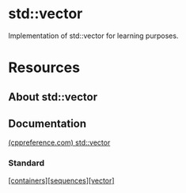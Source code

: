 # std::vector

Implementation of std::vector for learning purposes.

# Resources

## About std::vector

## Documentation

[(cppreference.com) std::vector](https://en.cppreference.com/w/cpp/container/vector)

### Standard

[[containers][sequences][vector]](http://eel.is/c++draft/vector)
